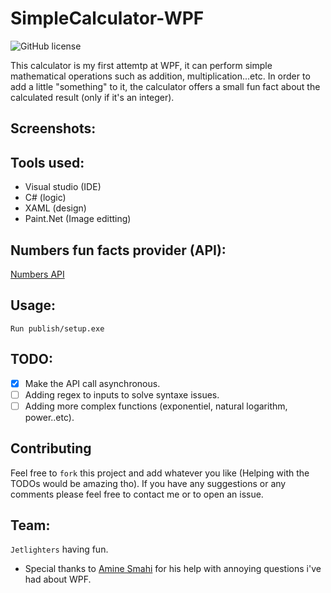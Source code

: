 # SimpleCalculator-WPF

![GitHub license](https://img.shields.io/github/license/oussamabonnor1/SimpleCalculator-WPF.svg)

This calculator is my first attemtp at WPF, it can perform simple mathematical operations such as addition, multiplication...etc. In order to add a little "something" to it, the calculator offers a small fun fact about the calculated result (only if it's an integer).

## Screenshots:


## Tools used:
* Visual studio (IDE)
* C# (logic)
* XAML (design)
* Paint.Net (Image editting)

## Numbers fun facts provider (API): 
[Numbers API](http://numbersapi.com/)

## Usage:
``
Run publish/setup.exe
``

## TODO:

- [x] Make the API call asynchronous.
- [ ] Adding regex to inputs to solve syntaxe issues.
- [ ] Adding more complex functions (exponentiel, natural logarithm, power..etc).

## Contributing

Feel free to `fork` this project and add whatever you like (Helping with the TODOs would be amazing tho). If you have any suggestions or any comments please feel free to contact me or to open an issue.

## Team:
`Jetlighters` having fun.

* Special thanks to [Amine Smahi]() for his help with annoying questions i've had about WPF.
